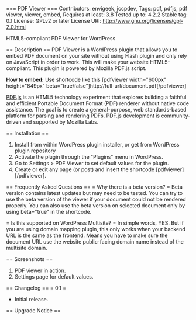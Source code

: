 === PDF Viewer ===
Contributors: envigeek, jccpdev,
Tags: pdf, pdfjs, pdf viewer, viewer, embed,
Requires at least: 3.8
Tested up to: 4.2.2
Stable tag: 0.1
License: GPLv2 or later
License URI: http://www.gnu.org/licenses/gpl-2.0.html

HTML5-compliant PDF Viewer for WordPress

== Description ==
PDF Viewer is a WordPress plugin that allows you to embed PDF document on your site without using Flash plugin and only rely on JavaScript in order to work. This will make your website HTML5-compliant. This plugin is powered by Mozilla PDF.js script.

**How to embed:** Use shortcode like this [pdfviewer width="600px" height="849px" beta="true/false"]http://full-url/document.pdf[/pdfviewer]

[PDF.js](https://mozilla.github.io/pdf.js/) is an HTML5 technology experiment that explores building a faithful and efficient Portable Document Format (PDF) renderer without native code assistance. The goal is to create a general-purpose, web standards-based platform for parsing and rendering PDFs. PDF.js development is community-driven and supported by Mozilla Labs.

== Installation ==
1. Install from within WordPress plugin installer, or get from WordPress plugin repository
1. Activate the plugin through the "Plugins" menu in WordPress.
1. Go to Settings > PDF Viewer to set default values for the plugin.
1. Create or edit any page (or post) and insert the shortcode [pdfviewer][/pdfviewer].

== Frequently Asked Questions ==
= Why there is a beta version? =
Beta version contains latest updates but may need to be tested. You can try to use the beta version of the viewer if your document could not be rendered properly. You can also use the beta version on selected document only by using beta="true" in the shortcode.

= Is this supported on WordPress Multisite? =
In simple words, YES. But if you are using domain mapping plugin, this only works when your backend URL is the same as the frontend. Means you have to make sure the document URL use the website public-facing domain name instead of the multisite domain.

== Screenshots ==
1. PDF viewer in action.
1. Settings page for default values.

== Changelog ==
= 0.1 =
* Initial release.

== Upgrade Notice ==
